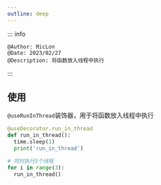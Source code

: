 ```yaml
---
outline: deep
---
```


::: info

    @Author: MicLon
    @Date: 2023/02/27
    @Description: 将函数放入线程中执行

:::

## 使用

  `@useRunInThread`装饰器，用于将函数放入线程中执行
  
  ```python
@useDecorator.run_in_thread
def run_in_thread():
    time.sleep(1)
    print('run_in_thread')

# 同时执行3个线程
for i in range(3):
    run_in_thread()
```
